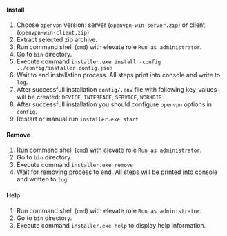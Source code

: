 #### Install 
1. Choose `openvpn` version: server (`openvpn-win-server.zip`) or client (`openvpn-win-client.zip`)
2. Extract selected zip archive.
3. Run command shell (`cmd`) with elevate role `Run as administrator`.
4. Go to `bin` directory.
5. Execute command `installer.exe install -config ../config/installer.config.json`
6. Wait to end installation process. All steps print into console and write to `log`.
7. After successfull installation `config/.env` file with following key-values will be created: `DEVICE`, `INTERFACE`, `SERVICE`, `WORKDIR`
8. After successfull installation you should configure `openvpn` options in `config`.
9. Restart or manual run `installer.exe start`

#### Remove
1. Run command shell (`cmd`) with elevate role `Run as administrator`.
2. Go to `bin` directory.
3. Execute command `installer.exe remove`
4. Wait for removing process to end. All steps will be printed into console and written to `log`.

#### Help
1. Run command shell (`cmd`) with elevate role `Run as administrator`.
2. Go to `bin` directory.
3. Execute command `installer.exe help` to display help information.
